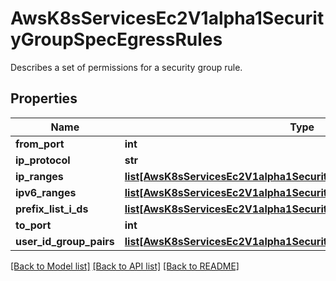 # AwsK8sServicesEc2V1alpha1SecurityGroupSpecEgressRules

Describes a set of permissions for a security group rule.
## Properties
Name | Type | Description | Notes
------------ | ------------- | ------------- | -------------
**from_port** | **int** |  | [optional] 
**ip_protocol** | **str** |  | [optional] 
**ip_ranges** | [**list[AwsK8sServicesEc2V1alpha1SecurityGroupSpecIpRanges]**](AwsK8sServicesEc2V1alpha1SecurityGroupSpecIpRanges.md) |  | [optional] 
**ipv6_ranges** | [**list[AwsK8sServicesEc2V1alpha1SecurityGroupSpecIpv6Ranges]**](AwsK8sServicesEc2V1alpha1SecurityGroupSpecIpv6Ranges.md) |  | [optional] 
**prefix_list_i_ds** | [**list[AwsK8sServicesEc2V1alpha1SecurityGroupSpecPrefixListIDs]**](AwsK8sServicesEc2V1alpha1SecurityGroupSpecPrefixListIDs.md) |  | [optional] 
**to_port** | **int** |  | [optional] 
**user_id_group_pairs** | [**list[AwsK8sServicesEc2V1alpha1SecurityGroupSpecUserIDGroupPairs]**](AwsK8sServicesEc2V1alpha1SecurityGroupSpecUserIDGroupPairs.md) |  | [optional] 

[[Back to Model list]](../README.md#documentation-for-models) [[Back to API list]](../README.md#documentation-for-api-endpoints) [[Back to README]](../README.md)


